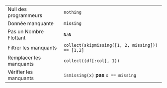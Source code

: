 |                       |                                                  |
| --------------------- | ------------------------------------------------ |
| Null des programmeurs | `nothing`                                        |
| Donnée manquante      | `missing`                                        |
| Pas un Nombre Flottant | `NaN`                                            |
| Filtrer les manquants | `collect(skipmissing([1, 2, missing])) == [1,2]` |
| Remplacer les manquants | `collect((df[:col], 1))`                         |
| Vérifier les manquants | `ismissing(x)` **pas** `x == missing`            |
